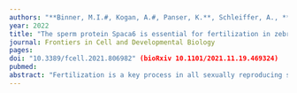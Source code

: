 ```yaml
---
authors: "**Binner, M.I.#, Kogan, A.#, Panser, K.**, Schleiffer, A., **Deneke, V.E.#, Pauli, A.#**"
year: 2022
title: "The sperm protein Spaca6 is essential for fertilization in zebrafish"
journal: Frontiers in Cell and Developmental Biology
pages: 
doi: "10.3389/fcell.2021.806982" (bioRxiv 10.1101/2021.11.19.469324)
pubmed: 
abstract: "Fertilization is a key process in all sexually reproducing species, yet the molecular mechanisms that underlie this event remain unclear. To date, only a few proteins have been shown to be essential for sperm-egg binding and fusion in mice, and only some are conserved across vertebrates. One of these conserved, testis-expressed factors is SPACA6, yet its function has not been investigated outside of mammals. Here we show that zebrafish spaca6 encodes for a sperm membrane protein which is essential for fertilization. Zebrafish spaca6 knockout males are sterile. Furthermore, Spaca6-deficient sperm have normal morphology, are motile, and can approach the egg, but fail to bind to the egg and therefore cannot complete fertilization. Interestingly, sperm lacking Spaca6 have decreased levels of another essential and conserved sperm fertility factor, Dcst2, revealing a previously unknown dependence of Dcst2 expression on Spaca6. Together, our results show that zebrafish Spaca6 regulates Dcst2 levels and is required for binding between the sperm membrane and the oolemma. This is in contrast to murine sperm lacking SPACA6, which was reported to be able to bind but unable to fuse with oocytes. These findings demonstrate that Spaca6 is essential for zebrafish fertilization and is a conserved sperm factor in vertebrate reproduction."
---
```

